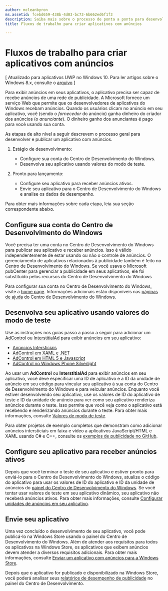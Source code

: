 ```yaml
---
author: mcleanbyron
ms.assetid: fcebd659-438b-4d03-bc73-6b662ed6f1f3
description: Saiba mais sobre o processo de ponta a ponta para desenvolver e publicar um aplicativo com anúncios.
title: Fluxos de trabalho para criar aplicativos com anúncios

---
```


# Fluxos de trabalho para criar aplicativos com anúncios


\[ Atualizado para aplicativos UWP no Windows 10. Para ler artigos sobre o Windows 8.x, consulte o [arquivo](http://go.microsoft.com/fwlink/p/?linkid=619132) \]

Para exibir anúncios em seus aplicativos, o aplicativo precisa ser capaz de recebe anúncios de uma rede de publicidade. A Microsoft fornece um serviço Web que permite que os desenvolvedores de aplicativos do Windows recebam anúncios. Quando os usuários clicam no anúncio em seu aplicativo, você (sendo o *fornecedor* do anúncio) ganha dinheiro do criador dos anúncios (o *anunciante*). O dinheiro ganho dos anunciantes é pago para você usando sua conta.

As etapas de alto nível a seguir descrevem o processo geral para desenvolver e publicar um aplicativo com anúncios.

1.  Estágio de desenvolvimento:

    * Configure sua conta do Centro de Desenvolvimento do Windows.
    * Desenvolva seu aplicativo usando valores do modo de teste.

2.  Pronto para lançamento:

    * Configure seu aplicativo para receber anúncios ativos.
    * Envie seu aplicativo para o Centro de Desenvolvimento do Windows e analise os dados de desempenho.

Para obter mais informações sobre cada etapa, leia sua seção correspondente abaixo.

## Configure sua conta do Centro de Desenvolvimento do Windows

Você precisa ter uma conta no Centro de Desenvolvimento do Windows para publicar seu aplicativo e receber anúncios. Isso é válido independentemente de estar usando ou não o controle de anúncios. O gerenciamento de aplicativos relacionados à publicidade também é feito no Centro de Desenvolvimento do Windows. Se você usava o Microsoft pubCenter para gerenciar a publicidade em seus aplicativos, ele foi substituído pelos recursos do Centro de Desenvolvimento do Windows

Para configurar sua conta no Centro de Desenvolvimento do Windows, visite a [home page](https://dev.windows.com/windows-apps). Informações adicionais estão disponíveis nas [páginas de ajuda](https://dev.windows.com/develop) do Centro de Desenvolvimento do Windows.

## Desenvolva seu aplicativo usando valores do modo de teste

Use as instruções nos guias passo a passo a seguir para adicionar um [AdControl](https://msdn.microsoft.com/library/windows/apps/microsoft.advertising.winrt.ui.adcontrol.aspx) ou [InterstitialAd](https://msdn.microsoft.com/library/windows/apps/microsoft.advertising.winrt.ui.interstitialad.aspx) para exibir anúncios em seu aplicativo:

-   [Anúncios Intersticiais](interstitial-ads.md)
-   [AdControl em XAML e .NET](adcontrol-in-xaml-and--net.md)
-   [AdControl em HTML 5 e Javascript](adcontrol-in-html-5-and-javascript.md)
-   [AdControl no Windows Phone Silverlight](adcontrol-in-windows-phone-silverlight.md)

Ao usar um **AdControl** ou **InterstitialAd** para exibir anúncios em seu aplicativo, você deve especificar uma ID de aplicativo e a ID da unidade de anúncio em seu código para vincular seu aplicativo à sua conta do Centro de Desenvolvimento do Windows e para veicular anúncios. Enquanto você estiver desenvolvendo seu aplicativo, use os valores de ID do aplicativo de teste e ID da unidade de anúncio para ver como seu aplicativo renderiza anúncios durante o teste. Isso permite que você veja como o aplicativo está recebendo e renderizando anúncios durante o teste. Para obter mais informações, consulte [Valores de modo de teste](test-mode-values.md).

Para obter projetos de exemplo completos que demonstram como adicionar anúncios intersticiais em faixa e vídeo a aplicativos JavaScript/HTML e XAML usando C# e C++, consulte os [exemplos de publicidade no GitHub](http://aka.ms/githubads).

## Configure seu aplicativo para receber anúncios ativos

Depois que você terminar o teste de seu aplicativo e estiver pronto para enviá-lo para o Centro de Desenvolvimento do Windows, atualize o código do aplicativo para usar os valores de ID do aplicativo e ID da unidade de anúncios do [painel do Centro de Desenvolvimento do Windows](https://msdn.microsoft.com/library/windows/apps/mt170658.aspx). Se você tentar usar valores de teste em seu aplicativo dinâmico, seu aplicativo não receberá anúncios ativos. Para obter mais informações, consulte [Configurar unidades de anúncios em seu aplicativo](set-up-ad-units-in-your-app.md).

## Envie seu aplicativo

Uma vez concluído o desenvolvimento de seu aplicativo, você pode publicá-lo na Windows Store usando o painel do Centro de Desenvolvimento do Windows. Além de atender aos requisitos para todos os aplicativos na Windows Store, os aplicativos que exibem anúncios devem atender a diversos requisitos adicionais. Para obter mais informações, consulte [Enviar um aplicativo com anúncios para a Windows Store](submit-an-app-with-ads-to-the-windows-store.md).

Depois que o aplicativo for publicado e disponibilizado na Windows Store, você poderá analisar seus [relatórios de desempenho de publicidade](../publish/advertising-performance-report.md) no painel do Centro de Desenvolvimento.

 

 


<!--HONumber=May16_HO2-->


